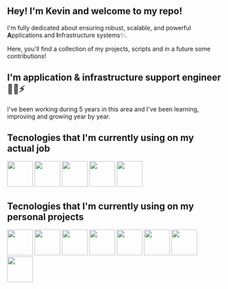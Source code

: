 ## Hey! I'm Kevin and welcome to my repo!

I'm fully dedicated about ensuring robust, scalable, and powerful **A**pplications and **I**nfrastructure systems✨.

Here, you'll find a collection of my projects, scripts and in a future some contributions!

## I'm application & infrastructure support engineer 👨‍💻⚡
I've been working during 5 years in this area and I've been learning, improving and growing year by year.

## Tecnologies that I'm currently using on my actual job
<a href="#"><img src="https://github.com/onemarc/tech-icons/blob/main/icons/bash-light.svg" width="60" height="60"></a>
<a href="#"><img src="https://github.com/onemarc/tech-icons/blob/main/icons/aws-dark.svg" width="60" height="60"></a>
<a href="#"><img src="https://github.com/onemarc/tech-icons/blob/main/icons/python-dark.svg" width="60" height="60"></a>
<a href="#"><img src="https://github.com/onemarc/tech-icons/blob/main/icons/bitbucket-light.svg" width="60" height="60"></a>
<a href="#"><img src="https://github.com/onemarc/tech-icons/blob/main/icons/jira-dark.svg" width="60" height="60"></a>

## Tecnologies that I'm currently using on my personal projects

<a href="#"><img src="https://github.com/onemarc/tech-icons/blob/main/icons/flask-light.svg" width="60" height="60"></a>
<a href="#"><img src="https://github.com/onemarc/tech-icons/blob/main/icons/python-dark.svg" width="60" height="60"></a>
<a href="#"><img src="https://github.com/onemarc/tech-icons/blob/main/icons/react-dark.svg" width="60" height="60"></a>
<a href="#"><img src="https://github.com/onemarc/tech-icons/blob/main/icons/nextjs-dark.svg" width="60" height="60"></a>
<a href="#"><img src="https://github.com/onemarc/tech-icons/blob/main/icons/javascript.svg" width="60" height="60"></a>
<a href="#"><img src="https://github.com/onemarc/tech-icons/blob/main/icons/nodejs-dark.svg" width="60" height="60"></a>
<a href="#"><img src="https://github.com/onemarc/tech-icons/blob/main/icons/html.svg" width="60" height="60"></a>
<a href="#"><img src="https://github.com/onemarc/tech-icons/blob/main/icons/css.svg" width="60" height="60"></a>



